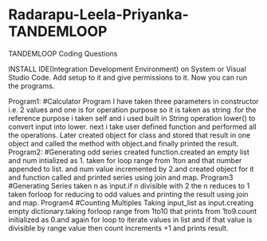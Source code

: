 # Radarapu-Leela-Priyanka-TANDEMLOOP
TANDEMLOOP Coding Questions

INSTALL IDE(Integration Development Environment) on System or Visual Studio Code.
Add setup to it and give permissions to it.
Now you can run the programs.

Program1:
#Calculator Program
I have taken three parameters in constructor i.e. 2 values and one is for operation purpose so it is taken as string .for the reference purpose i taken self and i used built in String operation lower() to convert input into lower.
next i take user defined function and performed all the operations.
Later created object for class and stored that result in one object and called the method with object.and finally printed the result.
Program2:
#Generating odd series
created function.created an empty list and num intialized as 1.
taken for loop range from 1ton and that number appended to list.
and num value incremented by 2.and created object for it and function called and printed series using join and map.
Program3
#Generating Series
taken n as input.if n divisible with 2 the n reduces to 1
taken forloop for reducing to odd values and printing the result using join and map.
Program4
#Counting Multiples
Taking input_list as input.creating empty dictionary.taking forloop range from 1to10 that prints from 1to9.count initialized as 0.and again for loop to iterate values in list and if that value is divisible by range value then count increments +1 and prints result.
